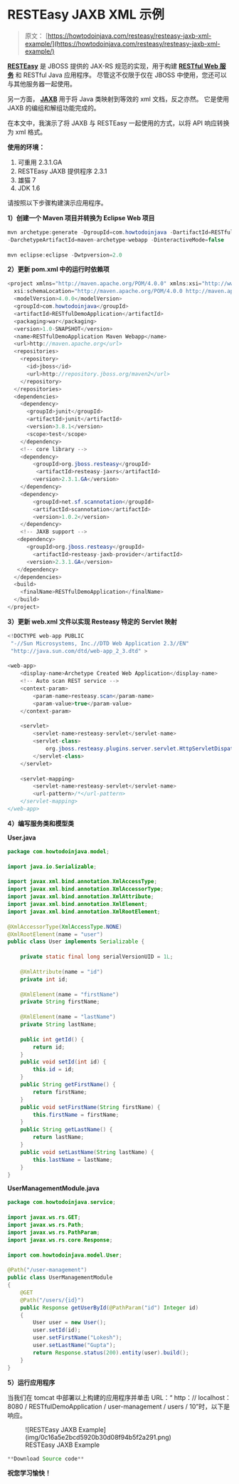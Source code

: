 # RESTEasy JAXB XML 示例

> 原文： [https://howtodoinjava.com/resteasy/resteasy-jaxb-xml-example/](https://howtodoinjava.com/resteasy/resteasy-jaxb-xml-example/)

[**RESTEasy**](http://resteasy.jboss.org/ "resteasy") 是 JBOSS 提供的 JAX-RS 规范的实现，用于构建 **[RESTful Web 服务](//howtodoinjava.com/restful-web-service/ "RESTEasy tutorials")** 和 RESTful Java 应用程序。 尽管这不仅限于仅在 JBOSS 中使用，您还可以与其他服务器一起使用。

另一方面， **[JAXB](https://en.wikipedia.org/wiki/Java_Architecture_for_XML_Binding "jaxb")** 用于将 Java 类映射到等效的 xml 文档，反之亦然。 它是使用 JAXB 的编组和解组功能完成的。

在本文中，我演示了将 JAXB 与 RESTEasy 一起使用的方式，以将 API 响应转换为 xml 格式。

**使用的环境：**

1.  可重用 2.3.1.GA
2.  RESTEasy JAXB 提供程序 2.3.1
3.  雄猫 7
4.  JDK 1.6

请按照以下步骤构建演示应用程序。

**1）创建一个 Maven 项目并转换为 Eclipse Web 项目**

```java
mvn archetype:generate -DgroupId=com.howtodoinjava -DartifactId=RESTfulDemoApplication 
-DarchetypeArtifactId=maven-archetype-webapp -DinteractiveMode=false

mvn eclipse:eclipse -Dwtpversion=2.0
```

**2）更新 pom.xml 中的运行时依赖项**

```java
<project xmlns="http://maven.apache.org/POM/4.0.0" xmlns:xsi="http://www.w3.org/2001/XMLSchema-instance"
  xsi:schemaLocation="http://maven.apache.org/POM/4.0.0 http://maven.apache.org/maven-v4_0_0.xsd">
  <modelVersion>4.0.0</modelVersion>
  <groupId>com.howtodoinjava</groupId>
  <artifactId>RESTfulDemoApplication</artifactId>
  <packaging>war</packaging>
  <version>1.0-SNAPSHOT</version>
  <name>RESTfulDemoApplication Maven Webapp</name>
  <url>http://maven.apache.org</url>
  <repositories>
   	<repository>
      <id>jboss</id>
      <url>http://repository.jboss.org/maven2</url>
   	</repository>
  </repositories>
  <dependencies>
    <dependency>
      <groupId>junit</groupId>
      <artifactId>junit</artifactId>
      <version>3.8.1</version>
      <scope>test</scope>
    </dependency>
    <!-- core library -->
	<dependency>
		<groupId>org.jboss.resteasy</groupId>
		 <artifactId>resteasy-jaxrs</artifactId>
		<version>2.3.1.GA</version>
	</dependency>
	<dependency>
		<groupId>net.sf.scannotation</groupId>
		<artifactId>scannotation</artifactId>
		<version>1.0.2</version>
	</dependency>
	<!-- JAXB support -->
   <dependency>
      <groupId>org.jboss.resteasy</groupId>
        <artifactId>resteasy-jaxb-provider</artifactId>
      <version>2.3.1.GA</version>
   </dependency>
  </dependencies>
  <build>
    <finalName>RESTfulDemoApplication</finalName>
  </build>
</project>

```

**3）更新 web.xml 文件以实现 Resteasy 特定的 Servlet 映射**

```java
<!DOCTYPE web-app PUBLIC
 "-//Sun Microsystems, Inc.//DTD Web Application 2.3//EN"
 "http://java.sun.com/dtd/web-app_2_3.dtd" >

<web-app>
  	<display-name>Archetype Created Web Application</display-name>
  	<!-- Auto scan REST service -->
	<context-param>
		<param-name>resteasy.scan</param-name>
		<param-value>true</param-value>
	</context-param>

	<servlet>
		<servlet-name>resteasy-servlet</servlet-name>
		<servlet-class>
			org.jboss.resteasy.plugins.server.servlet.HttpServletDispatcher
		</servlet-class>
	</servlet>

	<servlet-mapping>
		<servlet-name>resteasy-servlet</servlet-name>
		<url-pattern>/*</url-pattern>
	</servlet-mapping>
</web-app>

```

**4）编写服务类和模型类**

**User.java**

```java
package com.howtodoinjava.model;

import java.io.Serializable;

import javax.xml.bind.annotation.XmlAccessType;
import javax.xml.bind.annotation.XmlAccessorType;
import javax.xml.bind.annotation.XmlAttribute;
import javax.xml.bind.annotation.XmlElement;
import javax.xml.bind.annotation.XmlRootElement;

@XmlAccessorType(XmlAccessType.NONE)
@XmlRootElement(name = "user")
public class User implements Serializable {

    private static final long serialVersionUID = 1L;

    @XmlAttribute(name = "id")
    private int id;

    @XmlElement(name = "firstName")
    private String firstName;

    @XmlElement(name = "lastName")
    private String lastName;

    public int getId() {
        return id;
    }
    public void setId(int id) {
        this.id = id;
    }
    public String getFirstName() {
        return firstName;
    }
    public void setFirstName(String firstName) {
        this.firstName = firstName;
    }
    public String getLastName() {
        return lastName;
    }
    public void setLastName(String lastName) {
        this.lastName = lastName;
    }
}

```

**UserManagementModule.java**

```java
package com.howtodoinjava.service;

import javax.ws.rs.GET;
import javax.ws.rs.Path;
import javax.ws.rs.PathParam;
import javax.ws.rs.core.Response;

import com.howtodoinjava.model.User;

@Path("/user-management")
public class UserManagementModule
{
	@GET
	@Path("/users/{id}")
	public Response getUserById(@PathParam("id") Integer id)
	{
		User user = new User();
		user.setId(id);
		user.setFirstName("Lokesh");
		user.setLastName("Gupta");
		return Response.status(200).entity(user).build();
	}
}

```

**5）运行应用程序**

当我们在 tomcat 中部署以上构建的应用程序并单击 URL：“ http：// localhost：8080 / RESTfulDemoApplication / user-management / users / 10”时，以下是响应。

<figure aria-describedby="caption-attachment-1974" class="wp-caption alignnone" id="attachment_1974" style="width: 483px">![RESTEasy JAXB Example](img/0c16a5e2bcd5920b30d08f94b5f2a291.png)

<figcaption class="wp-caption-text" id="caption-attachment-1974">RESTEasy JAXB Example</figcaption>

</figure>

```java
**Download Source code**
```

**祝您学习愉快！**